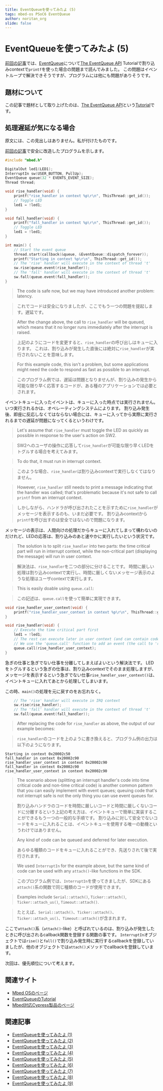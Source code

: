 ```yaml
---
title: EventQueueを使ってみたよ (5)
tags: mbed-os PSoC6 EventQueue
author: noritan_org
slide: false
---
```

# EventQueueを使ってみたよ (5)

[前回の記事][(4)]では、[EventQueue]について[The EventQueue API] Tutorialで割り込みcontextで`printf`を使った場合の問題まで読んでみました。
この問題はイベントループで解決できそうですが、プログラムには他にも問題がありそうです。

## 題材について

この記事で題材として取り上げたのは、[The EventQueue API]という[Tutorial]です。

## 処理遅延が気になる場合

原文には、この見出しはありません。私が付けたものです。

[前回の記事][(4)]で安全に改造したプログラムを示します。

```cpp
#include "mbed.h"

DigitalOut led1(LED1);
InterruptIn sw(USER_BUTTON, PullUp);
EventQueue queue(32 * EVENTS_EVENT_SIZE);
Thread thread;

void rise_handler(void) {
    printf("rise_handler in context %p\r\n", ThisThread::get_id());
    // Toggle LED
    led1 = !led1;
}

void fall_handler(void) {
    printf("fall_handler in context %p\r\n", ThisThread::get_id());
    // Toggle LED
    led1 = !led1;
}

int main() {
    // Start the event queue
    thread.start(callback(&queue, &EventQueue::dispatch_forever));
    printf("Starting in context %p\r\n", ThisThread::get_id());
    // The 'rise' handler will execute in the context of thread 't'
    sw.rise(queue.event(rise_handler));
    // The 'fall' handler will execute in the context of thread 't'
    sw.fall(queue.event(fall_handler));
}
```

> The code is safe now, but we may have introduced another problem: latency.

> これでコードは安全になりましたが、ここでもう一つの問題を提起します。遅延です。

> After the change above, the call to `rise_handler` will be queued, which means that it no longer runs immediately after the interrupt is raised.

> 上記のようにコードを変更すると、`rise_handler`の呼び出しはキューに入ります。
> これは、割り込みが発生した直後には絶対に`rise_handler`が実行されないことを意味します。

> For this example code, this isn't a problem, but some applications might need the code to respond as fast as possible to an interrupt.

> このプログラム例では、遅延は問題となりませんが、割り込みの発生から可能な限り早く応答するコードが、ある種のアプリケーションでは必要とされます。

イベントキューに入ったイベントは、キューに入った時点では実行されません。
いつ実行されるかは、オペレーティングシステムによります。
割り込み発生後、即座に反応しなくてはならない場合には、キューに入ってから実際に実行されるまでの遅延が問題になってくるというわけです。

> Let's assume that `rise_handler` must toggle the LED as quickly as possible in response to the user's action on SW2.

> SW2へのユーザの操作に応答して`rise_handler`が可能な限り早くLEDをトグルする場合を考えてみます。

> To do that, it must run in interrupt context.

> このような場合、`rise_handler`は割り込みcontextで実行しなくてはなりません。

> However, `rise_handler` still needs to print a message indicating that the handler was called; that's problematic because it's not safe to call `printf` from an interrupt context.

> しかしながら、ハンドラが呼び出されたことを示すために`rise_handler`がメッセージを表示するのも、いまだ必要です。
> 割り込みcontextから`printf`を呼び出すのは安全ではないので問題になります。

メッセージの表示は、人間向けの処理だからキューに入れてしまって構わないのだけれど、LEDの応答は、割り込みのあと速やかに実行したいという状況です。

> The solution is to split `rise_handler` into two parts: the time critical part will run in interrupt context, while the non-critical part (displaying the message) will run in user context.

> 解決法は、`rise_handler`を二つの部分に分けることです。
> 時間に厳しい処理は割り込みcontextで実行し、時間に厳しくないメッセージ表示のような処理はユーザcontextで実行します。

> This is easily doable using `queue.call`:

> この記述は、`queue.call`を使って簡単に実現できます。

```cpp
void rise_handler_user_context(void) {
    printf("rise_handler_user_context in context %p\r\n", ThisThread::get_id());
}

void rise_handler(void) {
    // Execute the time critical part first
    led1 = !led1;
    // The rest can execute later in user context (and can contain code that's not interrupt safe).
    // We use the 'queue.call' function to add an event (the call to 'rise_handler_user_context') to the queue.
    queue.call(rise_handler_user_context);
}
```

急ぎの仕事と急ぎでない仕事を分離してしまえばよいという解決法です。
LEDをトグルするという急ぎの仕事は、割り込みcontextでそのまま処理しますが、メッセージを表示するという急ぎでない仕事`rise_handler_user_context()`は、イベントキューに入れてあとから処理してしまいます。

この時、`main()`の処理を元に戻すのをお忘れなく。

```cpp
    // The 'rise' handler will execute in IRQ context
    sw.rise(rise_handler);
    // The 'fall' handler will execute in the context of thread 't'
    sw.fall(queue.event(fall_handler));
```

> After replacing the code for `rise_handler` as above, the output of our example becomes:

> `rise_handler`のコードを上のように書き換えると、プログラム例の出力は以下のようになります。

```plaintext
Starting in context 0x20002c50
fall_handler in context 0x20002c90
rise_handler_user_context in context 0x20002c90
fall_handler in context 0x20002c90
rise_handler_user_context in context 0x20002c90
```

> The scenario above (splitting an interrupt handler's code into time critical code and non-time critical code) is another common pattern that you can easily implement with event queues; queuing code that's not interrupt safe is not the only thing you can use event queues for.

> 割り込みハンドラのコードを時間に厳しいコードと時間に厳しくないコードに分離するという上記の考え方は、イベントキューで簡単に実装することができるもう一つの一般的な手順です。
> 割り込みに対して安全でないコードをキューに入れることは、イベントキューを使用する唯一の動機というわけではありません。

> Any kind of code can be queued and deferred for later execution.

> あらゆる種類のコードをキューに入れることができ、先送りされて後で実行されます。

> We used `InterruptIn` for the example above, but the same kind of code can be used with any `attach()`-like functions in the SDK.

> このプログラム例では、`InterruptIn`を使ってきましたが、SDKにある`attach()`系の関数で同じ種類のコードが使用できます。

> Examples include `Serial::attach()`, `Ticker::attach()`, `Ticker::attach_us()`, `Timeout::attach()`.

> たとえば、`Serial::attach()`、`Ticker::attach()`、`Ticker::attach_us()`、`Timeout::attach()`が含まれます。

ここで`attach()`系（`attach()`-like）と呼ばれているのは、割り込みが発生したときに呼び出されるcallback関数を登録する関数の事です。
`InterruptIn`オブジェクトでは`rise()`と`fall()`で割り込み発生時に実行するcallbackを登録していましたが、他のオブジェクトでは`attach()`メソッドでcallbackを登録しています。

次回は、優先順位について考えます。

## 関連サイト
* [Mbed OSのページ][Mbed OS]
* [EventQueueのTutorial][The EventQueue API]
* [Mbed対応Cypress製品のページ][mbed cypress]

## 関連記事
* [EventQueueを使ってみたよ (1)][(1)]
* [EventQueueを使ってみたよ (2)][(2)]
* [EventQueueを使ってみたよ (3)][(3)]
* [EventQueueを使ってみたよ (4)][(4)]
* [EventQueueを使ってみたよ (5)][(5)]
* [EventQueueを使ってみたよ (6)][(6)]
* [EventQueueを使ってみたよ (7)][(7)]
* [EventQueueを使ってみたよ (8)][(8)]
* [EventQueueを使ってみたよ (9)][(9)]

[(1)]:./chap1.md
[(2)]:./chap2.md
[(3)]:./chap3.md
[(4)]:./chap4.md
[(5)]:./chap5.md
[(6)]:./chap6.md
[(7)]:./chap7.md
[(8)]:./chap8.md
[(9)]:./chap9.md
[PSoC 6]:https://www.cypress.com/psoc6
[Mbed OS]:https://www.mbed.com/platform/mbed-os/
[mbed cypress]:https://os.mbed.com/teams/Cypress/
[EventQueue]:https://os.mbed.com/docs/mbed-os/v5.15/apis/eventqueue.html
[The EventQueue API]:https://os.mbed.com/docs/mbed-os/v5.15/tutorials/the-eventqueue-api.html
[Tutorial]:https://os.mbed.com/docs/mbed-os/v5.15/tutorials/index.html
